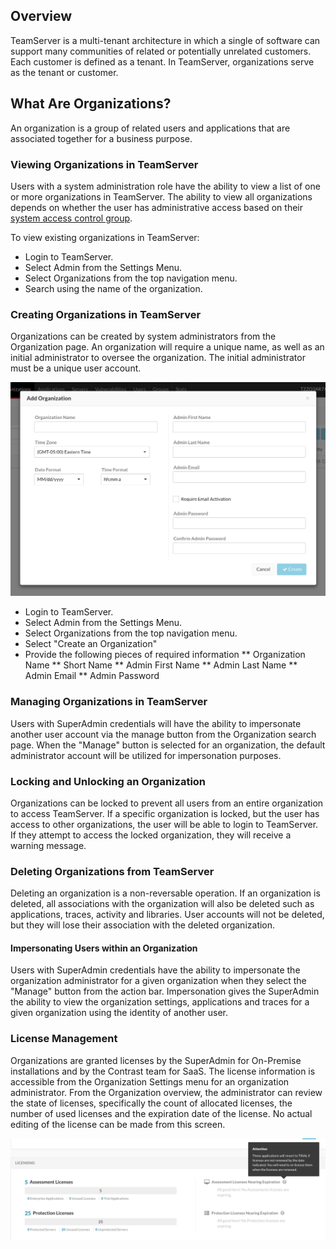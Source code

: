 <!--
title: "Organizations within TeamServer"
description: "Creating, Managing and Deleting Organizations"
tags: "TeamServer organizations license defense protect RASP IAST assess"
-->

## Overview
TeamServer is a multi-tenant architecture in which a single of software can support many communities of related or potentially unrelated customers. Each customer is defined as a tenant. In TeamServer, organizations serve as the tenant or customer. 

## What Are Organizations?
An organization is a group of related users and applications that are associated together for a business purpose. 

### Viewing Organizations in TeamServer
Users with a system administration role have the ability to view a list of one or more organizations in TeamServer. The ability to view all organizations depends on whether the user has administrative access based on their [system access control group](user_tsguideset.html#access). 

To view existing organizations in TeamServer:

* Login to TeamServer.
* Select Admin from the Settings Menu.
* Select Organizations from the top navigation menu.
* Search using the name of the organization.

### Creating Organizations in TeamServer
Organizations can be created by system administrators from the Organization page. An organization will require a unique name, as well as an initial administrator to oversee the organization. The initial administrator must be a unique user account. 

<a href="assets/images/Create_Org.png" rel="lightbox" title="Create an Organization"><img class="thumbnail" src="assets/images/Create_Org.png"/></a>

* Login to TeamServer.
* Select Admin from the Settings Menu.
* Select Organizations from the top navigation menu.
* Select "Create an Organization" 
* Provide the following pieces of required information
** Organization Name
** Short Name
** Admin First Name
** Admin Last Name
** Admin Email
** Admin Password

### Managing Organizations in TeamServer
Users with SuperAdmin credentials will have the ability to impersonate another user account via the manage button from the Organization search page. When the "Manage" button is selected for an organization, the default administrator account will be utilized for impersonation purposes.

### Locking and Unlocking an Organization
Organizations can be locked to prevent all users from an entire organization to access TeamServer. If a specific organization is locked, but the user has access to other organizations, the user will be able to login to TeamServer. If they attempt to access the locked organization, they will receive a warning message. 

### Deleting Organizations from TeamServer
Deleting an organization is a non-reversable operation. If an organization is deleted, all associations with the organization will also be deleted such as applications, traces, activity and libraries. User accounts will not be deleted, but they will lose their association with the deleted organization.

#### Impersonating Users within an Organization
Users with SuperAdmin credentials have the ability to impersonate the organization administrator for a given organization when they select the "Manage" button from the action bar. Impersonation gives the SuperAdmin the ability to view the organization settings, applications and traces for a given organization using the identity of another user.

### License Management
Organizations are granted licenses by the SuperAdmin for On-Premise installations and by the Contrast team for SaaS. The license information is accessible from the Organization Settings menu for an organization administrator. From the Organization overview, the administrator can review the state of licenses, specifically the count of allocated licenses, the number of used licenses and the expiration date of the license. No actual editing of the license can be made from this screen.

<a href="assets/images/OrgSettings_license.png" rel="lightbox" title="License Statistics"><img class="thumbnail" src="assets/images/OrgSettings_license.png"/></a>

